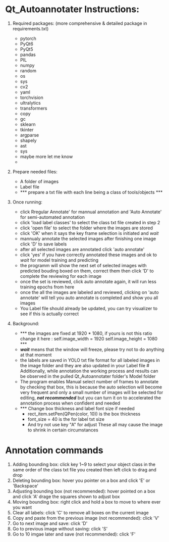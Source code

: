 # Qt_Autoannotater Instructions:

1. Required packages: (more comprehensive & detailed package in requirements.txt)
   - pytorch
   - PyQt6
   - PyQt5
   - pandas
   - PIL
   - numpy
   - random
   - os
   - sys
   - cv2
   - yaml
   - torchvision
   - ultralytics
   - transformers
   - copy
   - gc
   - sklearn
   - tkinter
   - argparse
   - shapely
   - ast
   - sys
   - maybe more let me know
   - 
2. Prepare needed files:
   - A folder of images
   - Label file
   - *** prepare a txt file with each line being a class of tools/objects ***

3. Once running:
   - click Rregular Annotate' for mannual annotation and 'Auto Annotate' for semi-automated annotation
   - click 'load label classes' to select the class txt file created in step 2
   - click 'open file' to select the folder where the images are stored
   - click 'OK' when it says the key frame selection is initiated and *wait*
   - mannualy annotate the selected images after finishing one image click 'D' to save labels
   - after all selected images are annotated click 'auto annotate'
   - click 'yes' if you have correctly annotated these images and ok to *wait* for model training and predicting
   - the programm will show the next set of selected images with predicted bouding boxed on them, correct them then click 'D' to complete the reviewing for each image
   - once the set is reviewed, click auto annotate again, it will run less training epochs from here
   - once the all the images are labeled and reviewed, clicking on 'auto annotate' will tell you auto annotate is completed and show you all images
   - You Label file should already be updated, you can try visualizer to see if this is actually correct
  
4. Background:
   - *** the images are fixed at 1920 * 1080, if yours is not this ratio change it here : self.image_width = 1920 self.image_height = 1080 ***
   - ***wait*** means that the window will freeze, please try not to do anything at that moment
   - the labels are saved in YOLO txt file format for all labeled images in the image folder and they are also updated in your Label file
          # Additionally, while annotation the working process and results can be observed in the pulled Qt_Autoannotater folder's Model folder
   - The program enables Manual select number of frames to annotate by checking that box, this is because the auto selection will become very frequent and only a small number of images will be selected for editing, ***not recommended*** but you can turn it on to accelerated the annotation process when confident and needed
   - *** Change box thickness and label font size if needed
       - rect_item.setPen(QPen(color, 10)) is the box thickness
       - font_size = 40 is the for label txt size
       - And try not use key "A" for adjust
     These all may cause the image to shrink in certain circumstances
       
# Annotation commands

1. Adding bounding box: click key 1~9 to select your object class in the same order of the class txt file you created then left click to drag and drop
2. Deleting bounding box: hover you pointer on a box and click 'E' or 'Backspace'
3. Adjusting bounding box (not recommended): hover pointed on a box and click 'A' drage the squares shown to adjust box
4. Moving bounding box: right click and hold a box to move to where ever you want
5. Clear all labels: click 'C' to remove all boxes on the current image
6. Copy and paste from the previous image (not recommended): click 'V'
7. Go to next image and save: click 'D'
8. Go to previous image without saving: click 'S'
9. Go to 10 imgae later and save (not recommended): click 'F'
